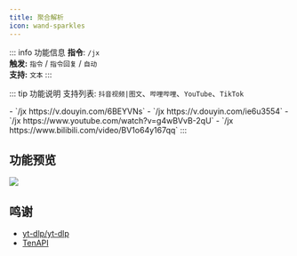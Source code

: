 ```yaml
---
title: 聚合解析
icon: wand-sparkles
---
```


::: info 功能信息
**指令**: `/jx`  
**触发:** `指令` / `指令回复` / `自动`   
**支持:** `文本`
<Badge text="指令映射✅"/> <Badge text="REPL模式✅"/>
:::

::: tip 功能说明
支持列表: `抖音视频|图文`、`哔哩哔哩`、`YouTube`、`TikTok`

<Badge text="指令示例:" type="tip"/>
- `/jx https://v.douyin.com/6BEYVNs`
- `/jx https://v.douyin.com/ie6u3554`
- `/jx https://www.youtube.com/watch?v=g4wBVvB-2qU`
- `/jx https://www.bilibili.com/video/BV1o64y167qq`
:::

## 功能预览

![](https://img.155155155.xyz/i/2024/03/6609030f2b90d.webp)

## 鸣谢

- [yt-dlp/yt-dlp](https://github.com/yt-dlp/yt-dlp)
- [TenAPI](https://tenapi.cn)